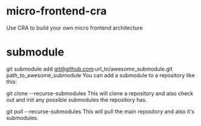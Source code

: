 # micro-frontend-cra

Use CRA to build your own micro frontend architecture

# submodule

git submodule add git@github.com:url_to/awesome_submodule.git path_to_awesome_submodule
You can add a submodule to a repository like this:

git clone --recurse-submodules
This will clone a repository and also check out and init any possible submodules the repository has.

git pull --recurse-submodules
This will pull the main repository and also it's submodules.
